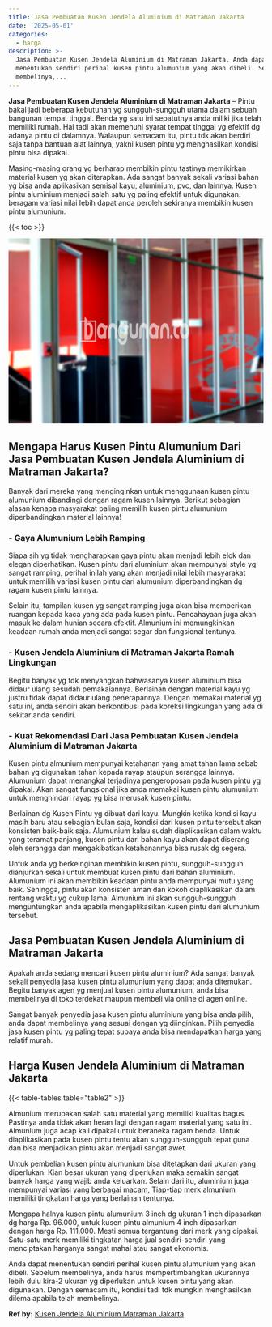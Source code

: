 ```yaml
---
title: Jasa Pembuatan Kusen Jendela Aluminium di Matraman Jakarta
date: '2025-05-01'
categories:
  - harga
description: >-
  Jasa Pembuatan Kusen Jendela Aluminium di Matraman Jakarta. Anda dapat
  menentukan sendiri perihal kusen pintu alumunium yang akan dibeli. Sebelum
  membelinya,...
---
```


**Jasa Pembuatan Kusen Jendela Aluminium di Matraman Jakarta** – Pintu bakal jadi beberapa kebutuhan yg sungguh-sungguh utama dalam sebuah bangunan tempat tinggal. Benda yg satu ini sepatutnya anda miliki jika telah memiliki rumah. Hal tadi akan memenuhi syarat tempat tinggal yg efektif dg adanya pintu di dalamnya. Walaupun semacam itu, pintu tdk akan berdiri saja tanpa bantuan alat lainnya, yakni kusen pintu yg menghasilkan kondisi pintu bisa dipakai.

Masing-masing orang yg berharap membikin pintu tastinya memikirkan material kusen yg akan diterapkan. Ada sangat banyak sekali variasi bahan yg bisa anda aplikasikan semisal kayu, aluminium, pvc, dan lainnya. Kusen pintu aluminium menjadi salah satu yg paling efektif untuk digunakan. beragam variasi nilai lebih dapat anda peroleh sekiranya membikin kusen pintu alumunium.

{{< toc >}}

![Jasa Pembuatan Kusen Jendela Aluminium di Matraman Jakarta](/images/harga-kusen-jendela-alumunium-21.png)

## Mengapa Harus Kusen Pintu Alumunium Dari Jasa Pembuatan Kusen Jendela Aluminium di Matraman Jakarta?

Banyak dari mereka yang menginginkan untuk menggunaan kusen pintu alumunium dibandingi dengan ragam kusen lainnya. Berikut sebagian alasan kenapa masyarakat paling memilih kusen pintu alumunium diperbandingkan material lainnya!

### \- Gaya Alumunium Lebih Ramping

Siapa sih yg tidak mengharapkan gaya pintu akan menjadi lebih elok dan elegan diperhatikan. Kusen pintu dari aluminium akan mempunyai style yg sangat ramping, perihal inilah yang akan menjadi nilai lebih masyarakat untuk memilih variasi kusen pintu dari alumunium diperbandingkan dg ragam kusen pintu lainnya.

Selain itu, tampilan kusen yg sangat ramping juga akan bisa memberikan ruangan kepada kaca yang ada pada kusen pintu. Pencahayaan juga akan masuk ke dalam hunian secara efektif. Almunium ini memungkinkan keadaan rumah anda menjadi sangat segar dan fungsional tentunya.

### \- Kusen Jendela Aluminium di Matraman Jakarta Ramah Lingkungan

Begitu banyak yg tdk menyangkan bahwasanya kusen aluminium bisa didaur ulang sesudah pemakaiannya. Berlainan dengan material kayu yg justru tidak dapat didaur ulang penerapannya. Dengan memakai material yg satu ini, anda sendiri akan berkontibusi pada koreksi lingkungan yang ada di sekitar anda sendiri.

### \- Kuat Rekomendasi Dari Jasa Pembuatan Kusen Jendela Aluminium di Matraman Jakarta

Kusen pintu almunium mempunyai ketahanan yang amat tahan lama sebab bahan yg digunakan tahan kepada rayap ataupun serangga lainnya. Alumunium dapat menangkal terjadinya pengeroposan pada kusen pintu yg dipakai. Akan sangat fungsional jika anda memakai kusen pintu alumunium untuk menghindari rayap yg bisa merusak kusen pintu.

Berlainan dg Kusen Pintu yg dibuat dari kayu. Mungkin ketika kondisi kayu masih baru atau sebagian bulan saja, kondisi dari kusen pintu tersebut akan konsisten baik-baik saja. Alumunium kalau sudah diaplikasikan dalam waktu yang teramat panjang, kusen pintu dari bahan kayu akan dapat diserang oleh serangga dan mengakibatkan ketahanannya bisa rusak dg segera.

Untuk anda yg berkeinginan membikin kusen pintu, sungguh-sungguh dianjurkan sekali untuk membuat kusen pintu dari bahan aluminium. Alumunium ini akan membikin keadaan pintu anda mempunyai mutu yang baik. Sehingga, pintu akan konsisten aman dan kokoh diaplikasikan dalam rentang waktu yg cukup lama. Almunium ini akan sungguh-sungguh menguntungkan anda apabila mengaplikasikan kusen pintu dari alumunium tersebut.

## Jasa Pembuatan Kusen Jendela Aluminium di Matraman Jakarta

Apakah anda sedang mencari kusen pintu aluminium? Ada sangat banyak sekali penyedia jasa kusen pintu alumunium yang dapat anda ditemukan. Begitu banyak agen yg menjual kusen pintu alumunium, anda bisa membelinya di toko terdekat maupun membeli via online di agen online.

Sangat banyak penyedia jasa kusen pintu aluminium yang bisa anda pilih, anda dapat membelinya yang sesuai dengan yg diinginkan. Pilih penyedia jasa kusen pintu yg paling tepat supaya anda bisa mendapatkan harga yang relatif murah.

## Harga Kusen Jendela Aluminium di Matraman Jakarta

{{< table-tables table="table2" >}}

Almunium merupakan salah satu material yang memiliki kualitas bagus. Pastinya anda tidak akan heran lagi dengan ragam material yang satu ini. Almunium juga acap kali dipakai untuk beraneka ragam benda. Untuk diaplikasikan pada kusen pintu tentu akan sungguh-sungguh tepat guna dan bisa menjadikan pintu akan menjadi sangat awet.

Untuk pembelian kusen pintu alumunium bisa ditetapkan dari ukuran yang diperlukan. Kian besar ukuran yang diperlukan maka semakin sangat banyak harga yang wajib anda keluarkan. Selain dari itu, aluminium juga mempunyai variasi yang berbagai macam, Tiap-tiap merk almunium memiliki tingkatan harga yang berlainan tentunya.

Mengapa halnya kusen pintu alumunium 3 inch dg ukuran 1 inch dipasarkan dg harga Rp. 96.000, untuk kusen pintu almunium 4 inch dipasarkan dengan harga Rp. 111.000. Mesti semua tergantung dari merk yang dipakai. Satu-satu merk memiliki tingkatan harga jual sendiri-sendiri yang menciptakan harganya sangat mahal atau sangat ekonomis.

Anda dapat menentukan sendiri perihal kusen pintu alumunium yang akan dibeli. Sebelum membelinya, anda harus mempertimbangkan ukurannya lebih dulu kira-2 ukuran yg diperlukan untuk kusen pintu yang akan digunakan. Dengan semacam itu, kondisi tadi tdk mungkin menghasilkan dilema apabila telah membelinya.

**Ref by:** [Kusen Jendela Aluminium Matraman Jakarta](https://id.wikipedia.org/wiki/Kusen)
